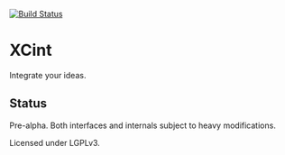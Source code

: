 
[![Build Status](https://travis-ci.org/rbast/xcint.svg?branch=master)](https://travis-ci.org/rbast/xcint/builds)

XCint
=====

Integrate your ideas.


Status
------

Pre-alpha. Both interfaces and internals
subject to heavy modifications.

Licensed under LGPLv3.
